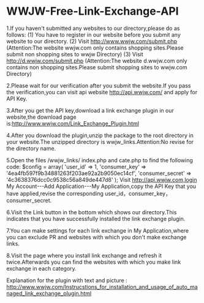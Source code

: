 WWJW-Free-Link-Exchange-API
===========================

1.If you haven't submitted any websites to our directory,please do as follows:
       (1) You have to register in our website before you submit any website to our directory.
       (2) Visit http://www.wwjw.com/submit.php  (Attention:The website wwjw.com only contains shopping sites.Please submit non shopping sites to wwjw Directory)
       (3) Visit http://d.wwjw.com/submit.php    (Attention:The website d.wwjw.com only contains non shopping sites.Please submit shopping sites to wwjw.com Directory)

2.Please wait for our verification after you submit the website.If you pass the verification,you can visit api website http://api.wwjw.com/ and apply for API Key.

3.After you get the API key,download a link exchange plugin in our website,the download page is:http://www.wwjw.com/Link_Exchange_Plugin.html

4.After you download the plugin,unzip the package to the root directory in your website.The unzipped directory is wwjw_links.Attention:No revise for the directory name.

5.Open the files /wwjw_links/ index.php and cate.php to find the following code:
         $config = array(
     'user_id' => 1,
	   'consumer_key' => '4ea4fb597f9b34881263f203ae92a2b9050ec14cf',
	   'consumer_secret' => '4c3638376dcc0c9538c56a849de447d8'
        );
   Visit http://api.wwjw.com,login My Account---Add Application---My Application,copy the API Key that you have applied,revise the corresponding user_id，consumer_key，consumer_secret.


6.Visit the Link button in the bottom which shows our directory.This indicates that you have successfully installed the link exchange plugin.

7.You can make settings for each link exchange in My Application,where you can exclude PR and websites with which you don't make exchange links.

8.Visit the page where you install link exchange and refresh it twice.Afterwards you can find the websites with which you make link exchange in each category. 


Explanation for the plugin with text and picture :
http://www.wwjw.com/Instrucstions_for_installation_and_usage_of_auto_managed_link_exchange_plugin.html







